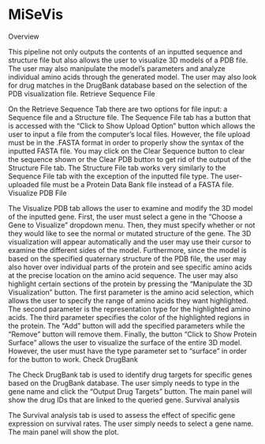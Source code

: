 # MiSeVis
Overview

This pipeline not only outputs the contents of an inputted sequence and structure file but also allows the user to visualize 3D models of a PDB file. The user may also manipulate the model’s parameters and analyze individual amino acids through the generated model. The user may also look for drug matches in the DrugBank database based on the selection of the PDB visualization file.
Retrieve Sequence File

On the Retrieve Sequence Tab there are two options for file input: a Sequence file and a Structure file. The Sequence File tab has a button that is accessed with the “Click to Show Upload Option” button which allows the user to input a file from the computer’s local files. However, the file upload must be in the .FASTA format in order to properly show the syntax of the inputted FASTA file. You may click on the Clear Sequence button to clear the sequence shown or the Clear PDB button to get rid of the output of the Structure File tab. The Structure File tab works very similarly to the Sequence File tab with the exception of the inputted file type. The user-uploaded file must be a Protein Data Bank file instead of a FASTA file.
Visualize PDB File

The Visualize PDB tab allows the user to examine and modify the 3D model of the inputted gene. First, the user must select a gene in the “Choose a Gene to Visualize” dropdown menu. Then, they must specify whether or not they would like to see the normal or mutated structure of the gene. The 3D visualization will appear automatically and the user may use their cursor to examine the different sides of the model. Furthermore, since the model is based on the specified quaternary structure of the PDB file, the user may also hover over individual parts of the protein and see specific amino acids at the precise location on the amino acid sequence. The user may also highlight certain sections of the protein by pressing the “Manipulate the 3D Visualization” button. The first parameter is the amino acid selection, which allows the user to specify the range of amino acids they want highlighted. The second parameter is the representation type for the highlighted amino acids. The third parameter specifies the color of the highlighted regions in the protein. The “Add” button will add the specified parameters while the “Remove” button will remove them. Finally, the button “Click to Show Protein Surface” allows the user to visualize the surface of the entire 3D model. However, the user must have the type parameter set to “surface” in order for the button to work.
Check DrugBank

The Check DrugBank tab is used to identify drug targets for specific genes based on the DrugBank database. The user simply needs to type in the gene name and click the “Output Drug Targets” button. The main panel will show the drug IDs that are linked to the queried gene.
Survival analysis

The Survival analysis tab is used to assess the effect of specific gene expression on survival rates. The user simply needs to select a gene name. The main panel will show the plot.
